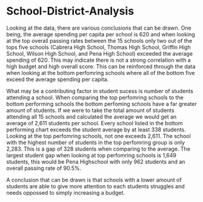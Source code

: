 # School-District-Analysis

Looking at the data, there are various conclusions that can be drawn. One being, the average spending per capita per school is 620 and when looking at the top overall passing rates between the 15 schools only two out of the tops five schools (Cabrera High School, Thomas High School, Griffin High School, Wilson High School, and Pena High School) exceeded the average spending of 620. This may indicate there is not a strong correlation with a high budget and high overall score. This can be reinforced through the data when looking at the bottom perfomring schools where all of the bottom five exceed the average spending per capita. 

What may be a contributing factor in student sucess is number of students attending a school. When comparing the top perfomring schools to the bottom performing schools the bottom perfoming schools have a far greater amount of students. If we were to take the total amount of students attending all 15 schools and calculated the average we would get an average of 2,611 students per school. Every school listed in the bottom performing chart exceeds the student average by at least 338 students. Looking at the top perfomring schools, not one exceeds 2,611. The school with the highest number of students in the top perfomring group is only 2,283. This is a gap of 328 students when comparing to the average. The largest student gap when looking at top perfomring schools is 1,649 students, this would be Pena Highschool with only 962 students and an overall passing rate of 90.5%. 

A conclusion that can be drawn is that schools with a lower amount of students are able to give more attention to each students struggles and needs oppossed to simply increasing a budget. 
